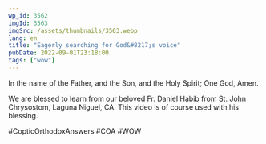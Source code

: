 ```yaml
---
wp_id: 3562
imgId: 3563
imgSrc: /assets/thumbnails/3563.webp
lang: en
title: "Eagerly searching for God&#8217;s voice"
pubDate: 2022-09-01T23:18:00
tags: ["wow"]
---
```


<!-- page: 6 -->

<p>In the name of the Father, and the Son, and the Holy Spirit; One God, Amen.</p>
<p>We are blessed to learn from our beloved Fr. Daniel Habib from St. John Chrysostom, Laguna Niguel, CA. This video is of course used with his blessing.</p>
<p>#CopticOrthodoxAnswers #COA #WOW</p>
